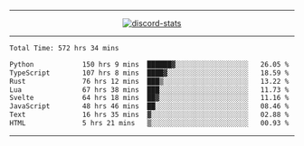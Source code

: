 <a href="https://www.github.com/ripavoid" target="_blank" rel="noreferrer">

-------

<div align='center'>
    <a href='https://discordapp.com/users/825178146797518881'>
        <img align='center' alt='discord-stats' src='https://api.discord-status.me/825178146797518881?nitro&boost=4&gradient=%231e0b1a%2C%23000000%2C%23000000%2C%23160316'></img>
    </a>
</div>

-------

<!--START_SECTION:waka-->

```txt
Total Time: 572 hrs 34 mins

Python            150 hrs 9 mins  ██████▓░░░░░░░░░░░░░░░░░░   26.05 %
TypeScript        107 hrs 8 mins  ████▓░░░░░░░░░░░░░░░░░░░░   18.59 %
Rust              76 hrs 12 mins  ███▒░░░░░░░░░░░░░░░░░░░░░   13.22 %
Lua               67 hrs 38 mins  ███░░░░░░░░░░░░░░░░░░░░░░   11.73 %
Svelte            64 hrs 18 mins  ██▓░░░░░░░░░░░░░░░░░░░░░░   11.16 %
JavaScript        48 hrs 46 mins  ██░░░░░░░░░░░░░░░░░░░░░░░   08.46 %
Text              16 hrs 35 mins  ▓░░░░░░░░░░░░░░░░░░░░░░░░   02.88 %
HTML              5 hrs 21 mins   ▒░░░░░░░░░░░░░░░░░░░░░░░░   00.93 %
```

<!--END_SECTION:waka-->

-------
